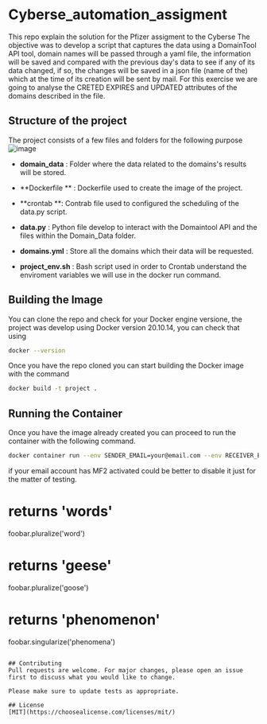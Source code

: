 # Cyberse_automation_assigment
This repo explain the solution for the Pfizer assigment to the Cyberse
The objective was to develop a script that captures the data using a DomainTool API tool, domain names will be passed through a yaml file, 
the information will be saved and compared with the previous day's data to see if any of its data changed, if so, 
the changes will be saved in a json file (name of the) which at the time of its creation will be sent by mail. 
For this exercise we are going to analyse the CRETED EXPIRES and UPDATED attributes of the domains described in the file.

## Structure of the project
The project consists of a few files and folders for the following purpose
![image](https://user-images.githubusercontent.com/8351858/165890299-23852d24-6cb9-4f9e-a17e-1864f38e230a.png)

* **domain_data** : Folder where the data related to the domains's results will be stored.

* **Dockerfile ** : Dockerfile used to create the image of the project.

* **crontab **: Contrab file used to configured the scheduling of the  data.py script.

* **data.py** : Python file develop to interact with the Domaintool API and the files within the Domain_Data folder.

* **domains.yml** : Store all the domains which their data will be requested.

* **project_env.sh** : Bash script used in order to Crontab understand the enviroment variables we will use in the docker run command.



## Building the Image
You can clone the repo and check for your Docker engine versione, the project was develop using Docker version 20.10.14, you can check that using
```bash
docker --version
```

Once you have the repo cloned you can start building the Docker image with the command

```bash
docker build -t project .
```

## Running the Container

Once you have the image already created you can proceed to run the container with the following command.
```bash
docker container run --env SENDER_EMAIL=your@email.com --env RECEIVER_EMAIL=your@email.com  --env SENDER_PASSWORD=yourpassoword project:latest 
```
if your email account has MF2 activated could be better to disable it just for the matter of testing.

# returns 'words'
foobar.pluralize('word')

# returns 'geese'
foobar.pluralize('goose')

# returns 'phenomenon'
foobar.singularize('phenomena')
```

## Contributing
Pull requests are welcome. For major changes, please open an issue first to discuss what you would like to change.

Please make sure to update tests as appropriate.

## License
[MIT](https://choosealicense.com/licenses/mit/)
